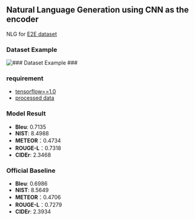 ## Natural Language Generation using CNN as the encoder ##

NLG for [E2E dataset](http://www.macs.hw.ac.uk/InteractionLab/E2E/) 

### Dataset Example ###
![### Dataset Example ###](https://github.com/superthierry/NLG/blob/CNN_Encoder/example.png)

### requirement ###
- [tensorflow==1.0](https://github.com/tensorflow/tensorflow/tree/r1.0)
- [processed data](https://www.dropbox.com/s/6fdr5tjmbsios2e/raw_data.pickle?dl=0)

### Model Result ###
- **Bleu**: 0.7135
- **NIST**: 8.4988
- **METEOR**：0.4734
- **ROUGE-L**：0.7318
- **CIDEr**: 2.3468

### Official Baseline ###
- **Bleu**: 0.6986
- **NIST**: 8.5649
- **METEOR**：0.4706
- **ROUGE-L**：0.7279
- **CIDEr**: 2.3934






